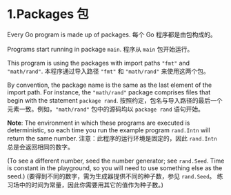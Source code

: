 

1.Packages 包
======

Every Go program is made up of packages.
每个 Go 程序都是由包构成的。

Programs start running in package `main`.
程序从 `main` 包开始运行。

This program is using the packages with import paths `"fmt"` and `"math/rand"`.
本程序通过导入路径 `"fmt"` 和 `"math/rand"` 来使用这两个包。

By convention, the package name is the same as the last element of the import path. 
For instance, the `"math/rand"` package comprises files that begin with the statement `package rand`.
按照约定，包名与导入路径的最后一个元素一致。例如，`"math/rand"` 包中的源码均以 `package rand` 语句开始。

**Note**: The environment in which these programs are executed is deterministic, 
so each time you run the example program `rand.Intn` will return the same number.
注意：此程序的运行环境是固定的，因此 `rand.Intn` 总是会返回相同的数字。

(To see a different number, seed the number generator; see `rand.Seed`. 
Time is constant in the playground, so you will need to use something else as the seed.)
(要得到不同的数字，需为生成器提供不同的种子数，参见 `rand.Seed`。
练习场中的时间为常量，因此你需要用其它的值作为种子数。)


